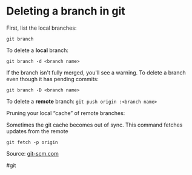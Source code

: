 # Deleting a branch in git
First, list the local branches:

`git branch`

To delete a **local** branch:

`git branch -d <branch name>`

If the branch isn't fully merged, you'll see a warning. To delete a branch even though it has pending commits:

`git branch -D <branch name>`

To delete a **remote** branch:
`git push origin :<branch name>`

Pruning your local “cache” of remote branches:

Sometimes the git cache becomes out of sync. This command fetches updates from the remote

`git fetch -p origin`

Source: [git-scm.com](https://git-scm.com/book/en/v2/Git-Branching-Branch-Management)

#git